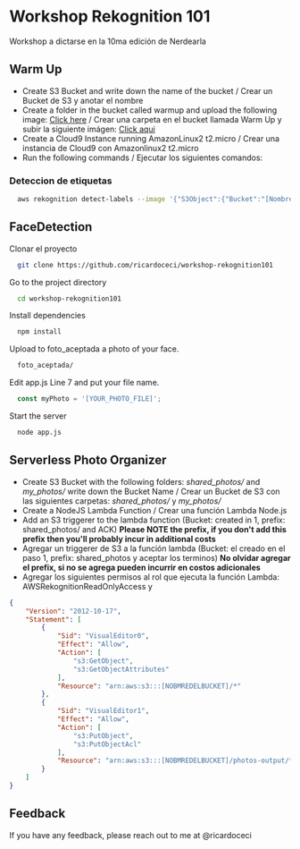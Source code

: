 
# Workshop Rekognition 101

Workshop a dictarse en la 10ma edición de Nerdearla



## Warm Up

* Create S3 Bucket and write down the name of the bucket / Crear un Bucket de S3 y anotar el nombre
* Create a folder in the bucket called warmup and upload the following image: [Click here](https://github.com/ricardoceci/workshop-rekognition101/blob/master/warmup/fondo_nerdearla.png) / Crear una carpeta en el bucket llamada Warm Up y subir la siguiente imágen: [Click aqui](https://github.com/ricardoceci/workshop-rekognition101/blob/master/warmup/fondo_nerdearla.png)
* Create a Cloud9 Instance running AmazonLinux2 t2.micro / Crear una instancia de Cloud9 con Amazonlinux2 t2.micro
* Run the following commands / Ejecutar los siguientes comandos:

### Deteccion de etiquetas


```bash
  aws rekognition detect-labels --image '{"S3Object":{"Bucket":"[NombreDelBucket]","Name":"warmup/fondo_nerdearla.png"}}' --min-confidence [Minimo de Seguridad]  
```

## FaceDetection

Clonar el proyecto

```bash
  git clone https://github.com/ricardoceci/workshop-rekognition101
```

Go to the project directory

```bash
  cd workshop-rekognition101
```

Install dependencies

```bash
  npm install
```

Upload to foto_aceptada a photo of your face.

```bash
  foto_aceptada/
```

Edit app.js Line 7 and put your file name.

```javascript
  const myPhoto = '[YOUR_PHOTO_FILE]';
```

Start the server

```bash
  node app.js
```


## Serverless Photo Organizer

* Create S3 Bucket with the following folders: *shared_photos/* and *my_photos/* write down the Bucket Name / Crear un Bucket de S3 con las siguientes carpetas: *shared_photos/* y *my_photos/*
* Create a NodeJS Lambda Function / Crear una función Lambda Node.js
* Add an S3 triggerer to the lambda function (Bucket: created in 1, prefix: shared_photos/ and ACK) **Please NOTE the prefix, if you don't add this prefix then you'll probably incur in additional costs**
* Agregar un triggerer de S3 a la función lambda (Bucket: el creado en el paso 1, prefix: shared_photos y aceptar los terminos) **No olvidar agregar el prefix, si no se agrega pueden incurrir en costos adicionales**
* Agregar los siguientes permisos al rol que ejecuta la función Lambda: AWSRekognitionReadOnlyAccess y

```json
{
    "Version": "2012-10-17",
    "Statement": [
        {
            "Sid": "VisualEditor0",
            "Effect": "Allow",
            "Action": [
                "s3:GetObject",
                "s3:GetObjectAttributes"
            ],
            "Resource": "arn:aws:s3:::[NOBMREDELBUCKET]/*"
        },
        {
            "Sid": "VisualEditor1",
            "Effect": "Allow",
            "Action": [
                "s3:PutObject",
                "s3:PutObjectAcl"
            ],
            "Resource": "arn:aws:s3:::[NOBMREDELBUCKET]/photos-output/*"
        }
    ]
}
```


    
## Feedback

If you have any feedback, please reach out to me at @ricardoceci

